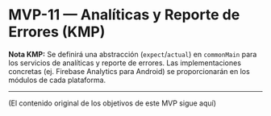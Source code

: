 # MVP-11 — Analíticas y Reporte de Errores (KMP)

**Nota KMP:** Se definirá una abstracción (`expect`/`actual`) en `commonMain` para los servicios de analíticas y reporte de errores. Las implementaciones concretas (ej. Firebase Analytics para Android) se proporcionarán en los módulos de cada plataforma.

---

(El contenido original de los objetivos de este MVP sigue aquí)
